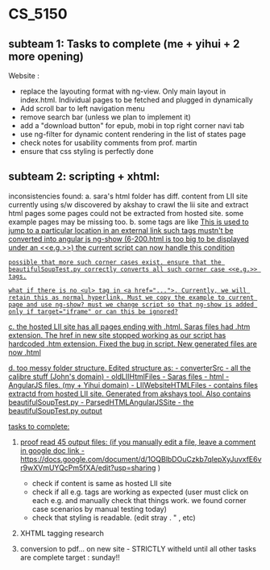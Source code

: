 # CS_5150
subteam 1:
Tasks to complete (me + yihui + 2 more opening)
-----------------
Website :
- replace the layouting format with ng-view. Only main layout in index.html. Individual pages to be fetched and plugged in dynamically
- Add scroll bar to left navigation menu
- remove search bar (unless we plan to implement it)
- add a "download button" for epub, mobi in top right corner navi tab
- use ng-filter for dynamic content rendering in the list of states page
- check notes for usability comments from prof. martin
- ensure that css styling is perfectly done

subteam 2:
scripting + xhtml:
------------------
inconsistencies found:
a. sara's html folder has diff. content from LII site
   currently using s/w discovered by akshay to crawl the lii site and extract html pages
   some pages could not be extracted from hosted site.
   some example pages may be missing too.
b. some tags are like <a href="6-200.html#string">
    This is used to jump to a particular location in an external link
    such tags mustn't be converted into angular js ng-show (6-200.html is too big to be displayed under an <<e.g.>>)
    the current script can now handle this condition
    
    possible that more such corner cases exist. ensure that the beautifulSoupTest.py correctly converts all such corner case <<e.g.>> tags.

    what if there is no <ul> tag in <a href="...">. Currently, we will retain this as normal hyperlink. Must we copy the example to current page and use ng-show? must we change script so that ng-show is added only if target="iframe" or can this be ignored?

c. the hosted LII site has all pages ending with .html. Saras files had .htm extension. The href in new site stopped working as our script has hardcoded .htm extension. Fixed the bug in script. New generated files are now .html

d. too messy folder structure. Edited structure as:
    - converterSrc - all the calibre stuff (John's domain)
    - oldLIIHtmlFiles - Saras files
    - html - AngularJS files. (my + Yihui domain)
    - LIIWebsiteHTMLFiles - contains files extractd from hosted LII site. Generated from akshays tool. Also contains beautifulSoupTest.py
    - ParsedHTMLAngularJSSite - the beautifulSoupTest.py output

tasks to complete:
1. proof read
   45 output files: 
    (if you manually edit a file, leave a comment in google doc link - 
    https://docs.google.com/document/d/1OQBlbDOuCzkb7qIepXyJuvxfE6vr9wXVmUYQcPm5fXA/edit?usp=sharing
    )
     - check if content is same as hosted LII site
     - check if all e.g. tags are working as expected (user must click on each e.g. and manually check that things work. we found corner case scenarios by manual testing today)
     - check that styling is readable. (edit stray . " , etc)

2. XHTML tagging research

3. conversion to pdf... on new site - STRICTLY witheld until all other tasks are complete
target : sunday!!
